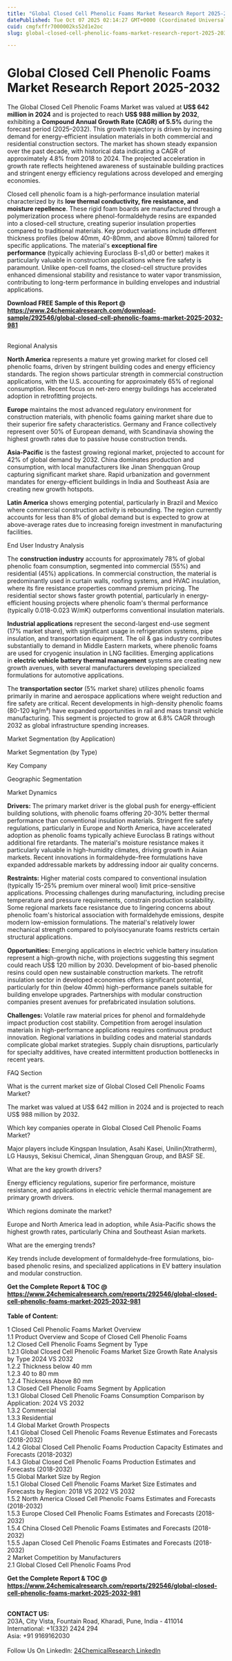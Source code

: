 ```yaml
---
title: "Global Closed Cell Phenolic Foams Market Research Report 2025-2032"
datePublished: Tue Oct 07 2025 02:14:27 GMT+0000 (Coordinated Universal Time)
cuid: cmgfxffr7000002ks52d1e2oc
slug: global-closed-cell-phenolic-foams-market-research-report-2025-2032-1

---
```


# Global Closed Cell Phenolic Foams Market Research Report 2025-2032

<p>The Global Closed Cell Phenolic Foams Market was valued at <strong>US$ 642 million in 2024</strong> and is projected to reach <strong>US$ 988 million by 2032</strong>, exhibiting a <strong>Compound Annual Growth Rate (CAGR) of 5.5%</strong> during the forecast period (2025–2032). This growth trajectory is driven by increasing demand for energy-efficient insulation materials in both commercial and residential construction sectors. The market has shown steady expansion over the past decade, with historical data indicating a CAGR of approximately 4.8% from 2018 to 2024. The projected acceleration in growth rate reflects heightened awareness of sustainable building practices and stringent energy efficiency regulations across developed and emerging economies.</p><p>
</p><p>Closed cell phenolic foam is a high-performance insulation material characterized by its <strong>low thermal conductivity, fire resistance, and moisture repellence</strong>. These rigid foam boards are manufactured through a polymerization process where phenol-formaldehyde resins are expanded into a closed-cell structure, creating superior insulation properties compared to traditional materials. Key product variations include different thickness profiles (below 40mm, 40-80mm, and above 80mm) tailored for specific applications. The material's <strong>exceptional fire performance</strong> (typically achieving Euroclass B-s1,d0 or better) makes it particularly valuable in construction applications where fire safety is paramount. Unlike open-cell foams, the closed-cell structure provides enhanced dimensional stability and resistance to water vapor transmission, contributing to long-term performance in building envelopes and industrial applications.</p><div><b>Download FREE Sample of this Report @ 
            <a href="https://www.24chemicalresearch.com/download-sample/292546/global-closed-cell-phenolic-foams-market-2025-2032-981">
            https://www.24chemicalresearch.com/download-sample/292546/global-closed-cell-phenolic-foams-market-2025-2032-981</a></b></div><br><p>
Regional Analysis</p><p>
</p><p><strong>North America</strong> represents a mature yet growing market for closed cell phenolic foams, driven by stringent building codes and energy efficiency standards. The region shows particular strength in commercial construction applications, with the U.S. accounting for approximately 65% of regional consumption. Recent focus on net-zero energy buildings has accelerated adoption in retrofitting projects.</p><p>
</p><p><strong>Europe</strong> maintains the most advanced regulatory environment for construction materials, with phenolic foams gaining market share due to their superior fire safety characteristics. Germany and France collectively represent over 50% of European demand, with Scandinavia showing the highest growth rates due to passive house construction trends.</p><p>
</p><p><strong>Asia-Pacific</strong> is the fastest growing regional market, projected to account for 42% of global demand by 2032. China dominates production and consumption, with local manufacturers like Jinan Shengquan Group capturing significant market share. Rapid urbanization and government mandates for energy-efficient buildings in India and Southeast Asia are creating new growth hotspots.</p><p>
</p><p><strong>Latin America</strong> shows emerging potential, particularly in Brazil and Mexico where commercial construction activity is rebounding. The region currently accounts for less than 8% of global demand but is expected to grow at above-average rates due to increasing foreign investment in manufacturing facilities.</p><p>
End User Industry Analysis</p><p>
</p><p>The <strong>construction industry</strong> accounts for approximately 78% of global phenolic foam consumption, segmented into commercial (55%) and residential (45%) applications. In commercial construction, the material is predominantly used in curtain walls, roofing systems, and HVAC insulation, where its fire resistance properties command premium pricing. The residential sector shows faster growth potential, particularly in energy-efficient housing projects where phenolic foam's thermal performance (typically 0.018-0.023 W/mK) outperforms conventional insulation materials.</p><p>
</p><p><strong>Industrial applications</strong> represent the second-largest end-use segment (17% market share), with significant usage in refrigeration systems, pipe insulation, and transportation equipment. The oil &amp; gas industry contributes substantially to demand in Middle Eastern markets, where phenolic foams are used for cryogenic insulation in LNG facilities. Emerging applications in <strong>electric vehicle battery thermal management</strong> systems are creating new growth avenues, with several manufacturers developing specialized formulations for automotive applications.</p><p>
</p><p>The <strong>transportation sector</strong> (5% market share) utilizes phenolic foams primarily in marine and aerospace applications where weight reduction and fire safety are critical. Recent developments in high-density phenolic foams (80-120 kg/m³) have expanded opportunities in rail and mass transit vehicle manufacturing. This segment is projected to grow at 6.8% CAGR through 2032 as global infrastructure spending increases.</p><p>
Market Segmentation (by Application)</p><p>
</p><p>
Market Segmentation (by Type)</p><p>
</p><p>
Key Company</p><p>
</p><p>
Geographic Segmentation</p><p>
</p><p>
Market Dynamics</p><p>
</p><p><strong>Drivers:</strong> The primary market driver is the global push for energy-efficient building solutions, with phenolic foams offering 20-30% better thermal performance than conventional insulation materials. Stringent fire safety regulations, particularly in Europe and North America, have accelerated adoption as phenolic foams typically achieve Euroclass B ratings without additional fire retardants. The material's moisture resistance makes it particularly valuable in high-humidity climates, driving growth in Asian markets. Recent innovations in formaldehyde-free formulations have expanded addressable markets by addressing indoor air quality concerns.</p><p>
</p><p><strong>Restraints:</strong> Higher material costs compared to conventional insulation (typically 15-25% premium over mineral wool) limit price-sensitive applications. Processing challenges during manufacturing, including precise temperature and pressure requirements, constrain production scalability. Some regional markets face resistance due to lingering concerns about phenolic foam's historical association with formaldehyde emissions, despite modern low-emission formulations. The material's relatively lower mechanical strength compared to polyisocyanurate foams restricts certain structural applications.</p><p>
</p><p><strong>Opportunities:</strong> Emerging applications in electric vehicle battery insulation represent a high-growth niche, with projections suggesting this segment could reach US$ 120 million by 2030. Development of bio-based phenolic resins could open new sustainable construction markets. The retrofit insulation sector in developed economies offers significant potential, particularly for thin (below 40mm) high-performance panels suitable for building envelope upgrades. Partnerships with modular construction companies present avenues for prefabricated insulation solutions.</p><p>
</p><p><strong>Challenges:</strong> Volatile raw material prices for phenol and formaldehyde impact production cost stability. Competition from aerogel insulation materials in high-performance applications requires continuous product innovation. Regional variations in building codes and material standards complicate global market strategies. Supply chain disruptions, particularly for specialty additives, have created intermittent production bottlenecks in recent years.</p><p>
FAQ Section</p><p>
What is the current market size of Global Closed Cell Phenolic Foams Market?</p><p>
</p><p>The market was valued at US$ 642 million in 2024 and is projected to reach US$ 988 million by 2032.</p><p>
Which key companies operate in Global Closed Cell Phenolic Foams Market?</p><p>
</p><p>Major players include Kingspan Insulation, Asahi Kasei, Unilin(Xtratherm), LG Hausys, Sekisui Chemical, Jinan Shengquan Group, and BASF SE.</p><p>
What are the key growth drivers?</p><p>
</p><p>Energy efficiency regulations, superior fire performance, moisture resistance, and applications in electric vehicle thermal management are primary growth drivers.</p><p>
Which regions dominate the market?</p><p>
</p><p>Europe and North America lead in adoption, while Asia-Pacific shows the highest growth rates, particularly China and Southeast Asian markets.</p><p>
What are the emerging trends?</p><p>
</p><p>Key trends include development of formaldehyde-free formulations, bio-based phenolic resins, and specialized applications in EV battery insulation and modular construction.</p>

<div><b>Get the Complete Report & TOC @ 
            <a href="https://www.24chemicalresearch.com/reports/292546/global-closed-cell-phenolic-foams-market-2025-2032-981">
            https://www.24chemicalresearch.com/reports/292546/global-closed-cell-phenolic-foams-market-2025-2032-981</a></b></div><br>
            <b>Table of Content:</b><p>1 Closed Cell Phenolic Foams Market Overview<br />
    1.1 Product Overview and Scope of Closed Cell Phenolic Foams<br />
    1.2 Closed Cell Phenolic Foams Segment by Type<br />
        1.2.1 Global Closed Cell Phenolic Foams Market Size Growth Rate Analysis by Type 2024 VS 2032<br />
        1.2.2 Thickness below 40 mm<br />
        1.2.3 40 to 80 mm<br />
        1.2.4 Thickness Above 80 mm<br />
    1.3 Closed Cell Phenolic Foams Segment by Application<br />
        1.3.1 Global Closed Cell Phenolic Foams Consumption Comparison by Application: 2024 VS 2032<br />
        1.3.2 Commercial<br />
        1.3.3 Residential<br />
    1.4 Global Market Growth Prospects<br />
        1.4.1 Global Closed Cell Phenolic Foams Revenue Estimates and Forecasts (2018-2032)<br />
        1.4.2 Global Closed Cell Phenolic Foams Production Capacity Estimates and Forecasts (2018-2032)<br />
        1.4.3 Global Closed Cell Phenolic Foams Production Estimates and Forecasts (2018-2032)<br />
    1.5 Global Market Size by Region<br />
        1.5.1 Global Closed Cell Phenolic Foams Market Size Estimates and Forecasts by Region: 2018 VS 2022 VS 2032<br />
        1.5.2 North America Closed Cell Phenolic Foams Estimates and Forecasts (2018-2032)<br />
        1.5.3 Europe Closed Cell Phenolic Foams Estimates and Forecasts (2018-2032)<br />
        1.5.4 China Closed Cell Phenolic Foams Estimates and Forecasts (2018-2032)<br />
        1.5.5 Japan Closed Cell Phenolic Foams Estimates and Forecasts (2018-2032)<br />
2 Market Competition by Manufacturers<br />
    2.1 Global Closed Cell Phenolic Foams Prod</p>

<div><b>Get the Complete Report & TOC @ 
            <a href="https://www.24chemicalresearch.com/reports/292546/global-closed-cell-phenolic-foams-market-2025-2032-981">
            https://www.24chemicalresearch.com/reports/292546/global-closed-cell-phenolic-foams-market-2025-2032-981</a></b></div><br>

<b>CONTACT US:</b><br>
            203A, City Vista, Fountain Road, Kharadi, Pune, India - 411014<br>
            International: +1(332) 2424 294<br>
            Asia: +91 9169162030 <br><br>
            Follow Us On LinkedIn: <a href="https://www.linkedin.com/company/24chemicalresearch/">24ChemicalResearch LinkedIn</a>